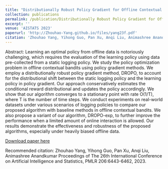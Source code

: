 ```yaml
---
title: "Distributionally Robust Policy Gradient for Offline Contextual Bandits"
collection: publications
permalink: /publication/Distributionally Robust Policy Gradient for Offline Contextual Bandits
excerpt: ''
venue: 'AISTATS 2023'
paperurl: 'http://Zhouhao-Yang.github.io/files/yang23f.pdf'
citation: 'Zhouhao Yang, Yihong Guo, Pan Xu, Anqi Liu, Animashree Anandkumar Proceedings of The 26th International Conference on Artificial Intelligence and Statistics, PMLR 206:6443-6462, 2023.'
---
```

Abstract: Learning an optimal policy from offline data is notoriously challenging, which requires the evaluation of the learning policy using data pre-collected from a static logging policy. We study the policy optimization problem in offline contextual bandits using policy gradient methods. We employ a distributionally robust policy gradient method, DROPO, to account for the distributional shift between the static logging policy and the learning policy in policy gradient. Our approach conservatively estimates the conditional reward distributional and updates the policy accordingly. We show that our algorithm converges to a stationary point with rate O(1/T), where T is the number of time steps. We conduct experiments on real-world datasets under various scenarios of logging policies to compare our proposed algorithm with baseline methods in offline contextual bandits. We also propose a variant of our algorithm, DROPO-exp, to further improve the performance when a limited amount of online interaction is allowed. Our results demonstrate the effectiveness and robustness of the proposed algorithms, especially under heavily biased offline data.

[Download paper here](http://Zhouhao-Yang.github.io/files/yang23f.pdf)

Recommended citation: Zhouhao Yang, Yihong Guo, Pan Xu, Anqi Liu, Animashree Anandkumar Proceedings of The 26th International Conference on Artificial Intelligence and Statistics, PMLR 206:6443-6462, 2023.
